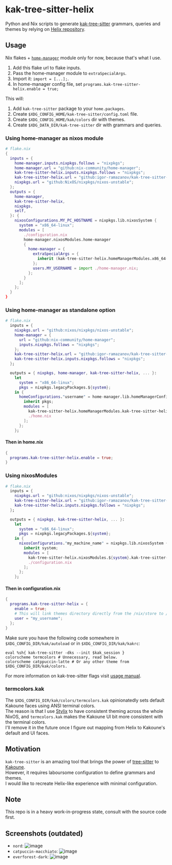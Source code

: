 # kak-tree-sitter-helix
Python and Nix scripts to generate [kak-tree-sitter](https://github.com/phaazon/kak-tree-sitter) grammars, queries and themes by relying on [Helix repository](https://github.com/helix-editor/helix).

## Usage
Nix flakes + [`home-manager`](https://nix-community.github.io/home-manager/index.xhtml) module only for now, because that's what I use.

1. Add this flake url to flake inputs.
2. Pass the home-manager module to `extraSpecialArgs`.
3. Import it: `import = [...];`.
4. In home-manager config file, set `programs.kak-tree-sitter-helix.enable = true;`

This will:
1. Add `kak-tree-sitter` package to your `home.packages`.
1. Create `$XDG_CONFIG_HOME/kak-tree-sitter/config.toml` file.
1. Create `$XDG_CONFIG_HOME/kak/colors` dir with themes.
1. Create `$XDG_DATA_DIR/kak-tree-sitter` dir with grammars and queries.

### Using home-manager as nixos module

```nix
# flake.nix
{
  inputs = {
    home-manager.inputs.nixpkgs.follows = "nixpkgs";
    home-manager.url = "github:nix-community/home-manager";
    kak-tree-sitter-helix.inputs.nixpkgs.follows = "nixpkgs";
    kak-tree-sitter-helix.url = "github:igor-ramazanov/kak-tree-sitter-helix";
    nixpkgs.url = "github:NixOS/nixpkgs/nixos-unstable";
  };
  outputs = {
    home-manager,
    kak-tree-sitter-helix,
    nixpkgs,
    self,
  }: {
    nixosConfigurations.MY_PC_HOSTNAME = nixpkgs.lib.nixosSystem {
      system = "x86_64-linux";
      modules = [
        ./configuration.nix
        home-manager.nixosModules.home-manager
        {
          home-manager = {
            extraSpecialArgs = {
              inherit (kak-tree-sitter-helix.homeManagerModules.x86_64-linux) kak-tree-sitter-helix;
            };
            users.MY_USERNAME = import ./home-manager.nix;
          };
        }
      ];
    };
  }
}

```

### Using home-manager as standalone option

```nix
# flake.nix
  inputs = {
    nixpkgs.url = "github:nixos/nixpkgs/nixos-unstable";
    home-manager = {
      url = "github:nix-community/home-manager";
      inputs.nixpkgs.follows = "nixpkgs";
    };
    kak-tree-sitter-helix.url = "github:igor-ramazanov/kak-tree-sitter-helix";
    kak-tree-sitter-helix.inputs.nixpkgs.follows = "nixpkgs";
  };

  outputs = { nixpkgs, home-manager, kak-tree-sitter-helix, ... }:
    let
      system = "x86_64-linux";
      pkgs = nixpkgs.legacyPackages.${system};
    in {
      homeConfigurations."username" = home-manager.lib.homeManagerConfiguration {
        inherit pkgs;
        modules = [ 
          kak-tree-sitter-helix.homeManagerModules.kak-tree-sitter-helix
          ./home.nix 
        ];
      };
    };
```

#### Then in home.nix

```nix
{
  programs.kak-tree-sitter-helix.enable = true;
}
```

### Using nixosModules

```nix
# flake.nix
  inputs = {
    nixpkgs.url = "github:nixos/nixpkgs/nixos-unstable";
    kak-tree-sitter-helix.url = "github:igor-ramazanov/kak-tree-sitter-helix";
    kak-tree-sitter-helix.inputs.nixpkgs.follows = "nixpkgs";
  };

  outputs = { nixpkgs, kak-tree-sitter-helix, ... }:
    let
      system = "x86_64-linux";
      pkgs = nixpkgs.legacyPackages.${system};
    in {
      nixosConfigurations."my_machine_name" = nixpkgs.lib.nixosSystem {
        inherit system;
        modules = [ 
          kak-tree-sitter-helix.nixosModules.${system}.kak-tree-sitter-helix
          ./configuration.nix 
        ];
      };
    };
```

#### Then in configuration.nix

```nix
{
  programs.kak-tree-sitter-helix = {
    enable = true;
    # This will link themes directory directly from the /nix/store to /home/my_username/.config/kak/color using systemd tmpfiles
    user = "my_username";
  };
}
```

Make sure you have the following code somewhere in `$XDG_CONFIG_DIR/kak/autoload` or in `$XDG_CONFIG_DIR/kak/kakrc`:
```KakScript
eval %sh{ kak-tree-sitter -dks --init $kak_session }
colorscheme termcolors # Unnecessary, read below.
colorscheme catppuccin-latte # Or any other theme from $XDG_CONFIG_DIR/kak/colors.
```
For more information on kak-tree-sitter flags visit [usage manual](https://github.com/hadronized/kak-tree-sitter/blob/master/docs/man/usage.md).

### termcolors.kak
The `$XDG_CONFIG_DIR/kak/colors/termcolors.kak` opinionatedly sets default Kakoune faces using ANSI terminal colors.\
The reason is that I use [Stylix](https://danth.github.io/stylix) to have consistent theming across the whole NixOS, and `termcolors.kak` makes the Kakoune UI bit more consistent with the terminal colors.\
I'll remove it in the future once I figure out mapping from Helix to Kakoune's default and UI faces.

## Motivation
`kak-tree-sitter` is an amazing tool that brings the power of [tree-sitter](https://tree-sitter.github.io/tree-sitter/) to [Kakoune](http://kakoune.org).\
However, it requires laboursome configuration to define grammars and themes.\
I would like to recreate Helix-like experience with minimal configuration.

## Note
This repo is in a heavy work-in-progress state, consult with the source code first.

## Screenshots (outdated)
* `nord`:
![image](https://github.com/igor-ramazanov/kak-tree-sitter-helix/assets/12570166/c9f64c37-15a0-481d-af74-619bed47ee25)
* `catpuccin-macchiato`:
![image](https://github.com/igor-ramazanov/kak-tree-sitter-helix/assets/12570166/f28c4193-d0b6-460e-b6aa-a6d483c63b09)
* `everforest-dark`:
![image](https://github.com/igor-ramazanov/kak-tree-sitter-helix/assets/12570166/14741873-8e1f-420b-ba2f-75c83784fab7)
